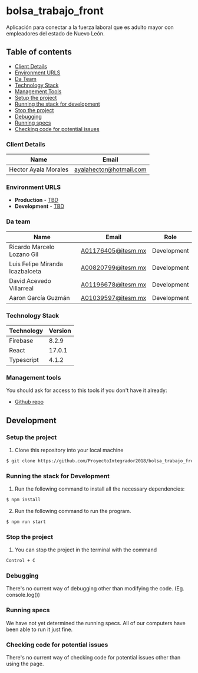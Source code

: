 # bolsa_trabajo_front

Aplicación para conectar a la fuerza laboral que es adulto mayor con empleadores del estado de Nuevo León.

## Table of contents

* [Client Details](#client-details)
* [Environment URLS](#environment-urls)
* [Da Team](#da-team)
* [Technology Stack](#technology-stack)
* [Management Tools](#management-tools)
* [Setup the project](#setup-the-project)
* [Running the stack for development](#running-the-stack-for-development)
* [Stop the project](#stop-the-project)
* [Debugging](#debugging)
* [Running specs](#running-specs)
* [Checking code for potential issues](#checking-code-for-potential-issues)


### Client Details

| Name                 | Email                   |
| -------------------- | ----------------------- |
| Hector Ayala Morales | ayalahector@hotmail.com |


### Environment URLS

* **Production** - [TBD](TBD)
* **Development** - [TBD](TBD)

### Da team

| Name                            | Email              | Role        |
| ------------------------------- | ------------------ | ----------- |
| Ricardo Marcelo Lozano Gil      | A01176405@itesm.mx | Development |
| Luis Felipe Miranda Icazbalceta | A00820799@itesm.mx | Development |
| David Acevedo Villarreal        | A01196678@itesm.mx | Development |
| Aaron García Guzmán             | A01039597@itesm.mx | Development |

### Technology Stack
| Technology    | Version      |
| ------------- | -------------|
| Firebase      | 8.2.9        |
| React         | 17.0.1       |
| Typescript    | 4.1.2        |

### Management tools

You should ask for access to this tools if you don't have it already:

* [Github repo](https://github.com/ProyectoIntegrador2018/bolsa_trabajo_front)

## Development

### Setup the project

1. Clone this repository into your local machine

```bash
$ git clone https://github.com/ProyectoIntegrador2018/bolsa_trabajo_front.git
```


### Running the stack for Development

1. Run the following command to install all the necessary dependencies:

```bash
$ npm install
```

2. Run the following command to run the program.
```bash
$ npm run start
```

### Stop the project

1. You can stop the project in the terminal with the command
```bash
Control + C
```

### Debugging

There's no current way of debugging other than modifying the code. (Eg. console.log())


### Running specs

We have not yet determined the running specs. All of our computers have been able to run it just fine.


### Checking code for potential issues

There's no current way of checking code for potential issues other than using the page.
